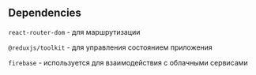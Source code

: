 ## Dependencies

`react-router-dom` - для маршрутизации

`@reduxjs/toolkit` - для управления состоянием приложения

`firebase` - используется для взаимодействия с облачными сервисами
